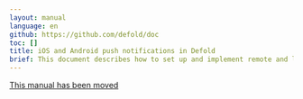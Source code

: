 ```yaml
---
layout: manual
language: en
github: https://github.com/defold/doc
toc: []
title: iOS and Android push notifications in Defold
brief: This document describes how to set up and implement remote and local iOS and Android push notifications for your game or application.
---
```


[This manual has been moved](/extension-push)
